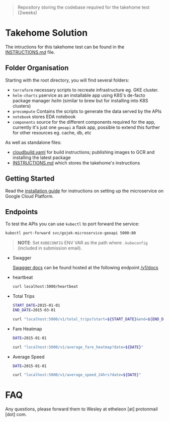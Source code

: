 > Repository storing the codebase required for the takehome test (2weeks)

# Takehome Solution

The intructions for this takehome test can be found in the [INSTRUCTIONS.md](./INSTRUCTIONS.md) file.

## Folder Organisation

Starting with the root directory, you will find several folders:

* `terraform` necessary scripts to recreate infrastructure eg. GKE cluster.
* `helm-charts` µservice as an installable app using K8S's de-facto package manager _helm_ (similar to brew but for installing into K8S clusters)
* `precompute` Contains the scripts to generate the data served by the APIs
* `notebook` stores EDA notebook
* `components` source for the different components required for the app, currently it's just one `geoapi` a flask app, possible to extend this further for other resources eg. cache, db, etc

As well as standalone files:

* [cloudbuild.yaml](./cloudbuild.yaml) for build instructions; publishing images to GCR and installing the latest package
* [INSTRUCTIONS.md](./INSTRUCTIONS.md) which stores the takehome's instructions

## Getting Started

Read the [installation guide](./docs/00-introduction.md) for instructions on setting up the microservice on Google Cloud Platform.

## Endpoints

To test the APIs you can use `kubectl` to port forward the service:

  ```bash
  kubectl port-forward svc/gojek-microservice-geoapi 5000:80
  ```

  > **NOTE**: Set `KUBECONFIG` ENV VAR as the path where `.kubeconfig` (included in submission email).


* Swagger

  [Swagger docs](https://swagger.io/docs/specification/2-0/what-is-swagger/) can be found hosted at the following endpoint [/v1/docs](localhost:5000/v1/docs)

* heartbeat

  ```bash
  curl localhost:5000/heartbeat
  ```

* Total Trips

  ```bash
  START_DATE=2015-01-01
  END_DATE=2015-03-01

  curl "localhost:5000/v1/total_trips?start=${START_DATE}&end=${END_DATE}"
  ```

* Fare Heatmap


  ```bash
  DATE=2015-01-01

  curl "localhost:5000/v1/average_fare_heatmap?date=${DATE}"
  ```

* Average Speed


  ```bash
  DATE=2015-01-01

  curl "localhost:5000/v1/average_speed_24hrs?date=${DATE}"
  ```


# FAQ

Any questions, please forward them to Wesley at etheleon [at] protonmail [dot] com.
